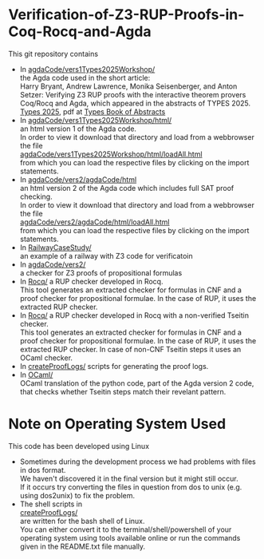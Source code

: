 # Verification-of-Z3-RUP-Proofs-in-Coq-Rocq-and-Agda
This git repository contains
- In 
  [agdaCode/vers1Types2025Workshop/](agdaCode/vers1Types2025Workshop/)<br>
  the Agda code used in the short article:<br>
  Harry Bryant, Andrew Lawrence, Monika Seisenberger, and Anton Setzer: Verifying Z3 RUP proofs with the interactive theorem provers Coq/Rocq and Agda, which appeared in the abstracts of TYPES 2025. [Types 2025](https://msp.cis.strath.ac.uk/types2025/), pdf at [Types Book of Abstracts](https://msp.cis.strath.ac.uk/types2025/TYPES2025-book-of-abstracts.pdf)
- In
  [agdaCode/vers1Types2025Workshop/html/](agdaCode/vers1Types2025Workshop/html/)<br>
  an html version 1 of the Agda code.<br>
  In order to view it download that directory and load from a webbrowser the file<br>
  [agdaCode/vers1Types2025Workshop/html/loadAll.html](agdaCode/vers1Types2025Workshop/html/loadAll.html) <br>
  from which you can load the respective files by clicking on the import statements.
- In
  [agdaCode/vers2/agdaCode/html](agdaCode/vers2/agdaCode/html)<br>
  an html version 2 of the Agda code which includes full SAT proof checking.<br>
  In order to view it download that directory and load from a webbrowser the file<br>
  [agdaCode/vers2/agdaCode/html/loadAll.html](agdaCode/vers2/agdaCode/html/loadAll.html)<br>
  from which you can load the respective files by clicking on the import statements.
- In
  [RailwayCaseStudy/](RailwayCaseStudy/)<br>
  an example of a railway with Z3 code for verificatoin
- In
  [agdaCode/vers2/](agdaCode/vers2/)<br>
  a checker for Z3 proofs of propositional formulas
- In
  [Rocq/](Rocq/vers1) a RUP checker developed in Rocq.<br>
  This tool generates an extracted checker for formulas in CNF and a proof checker for propositional formulae. In the case of RUP, it uses the extracted RUP checker.
- In
  [Rocq/](Rocq/vers2) a RUP checker developed in Rocq with a non-verified Tseitin checker.<br>
  This tool generates an extracted checker for formulas in CNF and a proof checker for propositional formulae. In the case of RUP, it uses the extracted RUP checker.
  In case of non-CNF Tseitin steps it uses an OCaml checker.
- In
  [createProofLogs/](createProofLogs/) scripts for generating the proof logs.
- In
  [OCaml/](https://github.com/HarryBryant99/Verification-of-Z3-RUP-Proofs-in-Coq-Rocq-and-Agda/tree/809f89e22c22cee607fcdef3ad49b192c350bb4a/OCaml)<br>
  OCaml translation of the python code, part of the Agda version 2 code, that checks whether Tseitin steps match their revelant pattern.


# Note on Operating System Used
This code has been developed using Linux
- Sometimes during the development process we had problems with files in dos format.<br>
  We haven't discovered it in the final version but it might still occur.<br>
  If it occurs try converting the files in question from dos to unix (e.g. using dos2unix) to fix the problem.
- The shell scripts in<br>
  [createProofLogs/](createProofLogs/)<br>
  are written for the bash shell of Linux.<br>
  You can either convert it to the terminal/shell/powershell
  of your operating system using tools available online
  or run the commands given in the README.txt file manually.
